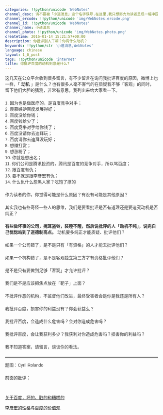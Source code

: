 ```yaml
---
categories: !!python/unicode 'WebNotes'
channel_desc: 请不要被「小道消息」这个名字误导.在这里,我只想努力为读者呈现一幅中国互联网的清明上河图.
channel_ercode: !!python/unicode 'img/WebNotes.ercode.png'
channel_id: !!python/unicode 'WebNotes'
channel_name: 小道消息
channel_photo: !!python/unicode 'img/WebNotes.photo.png'
createtime: 2016-01-14 15:21:57+00:00
description: 你批评别人干嘛？你有什么动机？
keywords: !!python/str '小道消息,WebNotes'
language: chinese
layout: 1_0_post
tags: !!python/unicode 'internet'
title: 你批评百度的动机到底是什么?
---
```

<div class="rich_media_content" id="js_content">
<p style="font-family: Avenir, sans-serif; border: 0px; margin-top: 2px; margin-bottom: 22px; outline: 0px; color: rgb(51, 51, 51); white-space: normal;">
         这几天在公众平台收到很多留言，有不少留言在询问我批评百度的原因，微博上也一样，「
         <strong>
          动机
         </strong>
         」是什么？也有很多人毫不客气的在质疑我不够「客观」的同时，留下他们大胆的猜测，非常有意思，我列出来给大家看一下。
        </p>
<p style="font-family: Avenir, sans-serif; border: 0px; margin-top: 2px; margin-bottom: 22px; outline: 0px; color: rgb(51, 51, 51); white-space: normal;">
<span style="color: rgb(51, 51, 51); font-family: Avenir, sans-serif;">
          1. 因为也是做医疗的，是百度竞争对手；
         </span>
<br style="font-family: Avenir, sans-serif; color: rgb(51, 51, 51); white-space: normal;"/>
<span style="color: rgb(51, 51, 51); font-family: Avenir, sans-serif;">
          2. 羡慕嫉妒百度发展得好；
         </span>
<br style="font-family: Avenir, sans-serif; color: rgb(51, 51, 51); white-space: normal;"/>
<span style="color: rgb(51, 51, 51); font-family: Avenir, sans-serif;">
          3. 百度没给你钱；
         </span>
<br style="font-family: Avenir, sans-serif; color: rgb(51, 51, 51); white-space: normal;"/>
<span style="color: rgb(51, 51, 51); font-family: Avenir, sans-serif;">
          4. 百度钱给少了；
         </span>
<br style="font-family: Avenir, sans-serif; color: rgb(51, 51, 51); white-space: normal;"/>
<span style="color: rgb(51, 51, 51); font-family: Avenir, sans-serif;">
          5. 百度竞争对手给你钱了；
         </span>
<br style="font-family: Avenir, sans-serif; color: rgb(51, 51, 51); white-space: normal;"/>
<span style="color: rgb(51, 51, 51); font-family: Avenir, sans-serif;">
          6. 百度没请你去迪拜玩；
         </span>
<br style="font-family: Avenir, sans-serif; color: rgb(51, 51, 51); white-space: normal;"/>
<span style="color: rgb(51, 51, 51); font-family: Avenir, sans-serif;">
          7. 百度请你去迪拜没玩好；
         </span>
<br style="font-family: Avenir, sans-serif; color: rgb(51, 51, 51); white-space: normal;"/>
<span style="color: rgb(51, 51, 51); font-family: Avenir, sans-serif;">
          8. 想赚打赏；
         </span>
<br style="font-family: Avenir, sans-serif; color: rgb(51, 51, 51); white-space: normal;"/>
<span style="color: rgb(51, 51, 51); font-family: Avenir, sans-serif;">
          9. 想涨粉了；
         </span>
<br style="font-family: Avenir, sans-serif; color: rgb(51, 51, 51); white-space: normal;"/>
<span style="color: rgb(51, 51, 51); font-family: Avenir, sans-serif;">
          10. 你就是想出名；
         </span>
<br style="font-family: Avenir, sans-serif; color: rgb(51, 51, 51); white-space: normal;"/>
<span style="color: rgb(51, 51, 51); font-family: Avenir, sans-serif;">
          11. 你们公司是腾讯投资的，腾讯是百度的竞争对手，所以骂百度；
         </span>
<br style="font-family: Avenir, sans-serif; color: rgb(51, 51, 51); white-space: normal;"/>
<span style="color: rgb(51, 51, 51); font-family: Avenir, sans-serif;">
          12. 跟百度有仇；
         </span>
<br style="font-family: Avenir, sans-serif; color: rgb(51, 51, 51); white-space: normal;"/>
<span style="color: rgb(51, 51, 51); font-family: Avenir, sans-serif;">
          13. 要不就是跟李彦宏有仇；
         </span>
<br style="font-family: Avenir, sans-serif; color: rgb(51, 51, 51); white-space: normal;"/>
<span style="color: rgb(51, 51, 51); font-family: Avenir, sans-serif;">
          14. 什么仇什么怨黑人家？吃饱了撑的
         </span>
</p>
<p style="font-family: Avenir, sans-serif; border: 0px; margin-top: 2px; margin-bottom: 22px; outline: 0px; color: rgb(51, 51, 51); white-space: normal;">
         作为读者的你，你觉得可能是什么原因？有没有可能是其他原因？
        </p>
<p style="font-family: Avenir, sans-serif; border: 0px; margin-top: 2px; margin-bottom: 22px; outline: 0px; color: rgb(51, 51, 51); white-space: normal;">
         其实我也有些奇怪一些人的思维，我们是要看批评是否有道理还是要追究动机是否纯正？
         <br/>
</p>
<p style="font-family: Avenir, sans-serif; border: 0px; margin-top: 2px; margin-bottom: 22px; outline: 0px; color: rgb(51, 51, 51); white-space: normal;">
<strong>
          有些做坏事的公司，掩耳盗铃，装睡不醒，然后说批评的人「动机不纯」，说完自己恍惚站到了道德制高点。
         </strong>
         动机要多纯正才能质疑、批评他们？
        </p>
<p style="font-family: Avenir, sans-serif; border: 0px; margin-top: 2px; margin-bottom: 22px; outline: 0px; color: rgb(51, 51, 51); white-space: normal;">
         如果一个公司错了，是不是只有「有资格」的人才能去批评他们？
        </p>
<p style="font-family: Avenir, sans-serif; border: 0px; margin-top: 2px; margin-bottom: 22px; outline: 0px; color: rgb(51, 51, 51); white-space: normal;">
         如果一个机构错了，是不是客观独立第三方才有资格批评他们？
        </p>
<p style="font-family: Avenir, sans-serif; border: 0px; margin-top: 2px; margin-bottom: 22px; outline: 0px; color: rgb(51, 51, 51); white-space: normal;">
         是不是只有要做到足够「客观」才允许批评？
        </p>
<p style="font-family: Avenir, sans-serif; border: 0px; margin-top: 2px; margin-bottom: 22px; outline: 0px; color: rgb(51, 51, 51); white-space: normal;">
         我们是不是应该把焦点放在「靶子」上面？
        </p>
<p style="font-family: Avenir, sans-serif; border: 0px; margin-top: 2px; margin-bottom: 22px; outline: 0px; color: rgb(51, 51, 51); white-space: normal;">
         不批评作恶的机构，不监督他们改进，最终受害者会是你是我还是所有人？
        </p>
<p style="font-family: Avenir, sans-serif; border: 0px; margin-top: 2px; margin-bottom: 22px; outline: 0px; color: rgb(51, 51, 51); white-space: normal;">
         我批评百度，损害你的利益没有？你会获益么？
        </p>
<p style="font-family: Avenir, sans-serif; border: 0px; margin-top: 2px; margin-bottom: 22px; outline: 0px; color: rgb(51, 51, 51); white-space: normal;">
         我批评百度，会造成什么危害吗？会对你造成危害吗？
        </p>
<p style="font-family: Avenir, sans-serif; border: 0px; margin-top: 2px; margin-bottom: 22px; outline: 0px; color: rgb(51, 51, 51); white-space: normal;">
         我批评百度，会让我获利多少？我获利对你造成危害吗？损害你的利益吗？
        </p>
<p style="font-family: Avenir, sans-serif; border: 0px; margin-top: 2px; margin-bottom: 22px; outline: 0px; color: rgb(51, 51, 51); white-space: normal;">
         我不知道答案，请留言，谈谈你的看法。
        </p>
<hr style="font-family: Avenir, sans-serif; border-right-width: 0px; border-bottom-width: 0px; border-left-width: 0px; border-top-style: solid; border-top-color: rgb(234, 234, 234); height: 1px; margin-top: 1em; margin-bottom: 1em; color: rgb(51, 51, 51); white-space: normal;"/>
<p style="font-family: Avenir, sans-serif; border: 0px; margin-top: 2px; margin-bottom: 22px; outline: 0px; color: rgb(51, 51, 51); white-space: normal;">
         题图：Cyril Rolando
        </p>
<p>
         前面的批评：
        </p>
<p>
<br/>
</p>
<p>
<a data_ue_src="http://mp.weixin.qq.com/s?__biz=MjM5ODIyMTE0MA==&amp;mid=401964508&amp;idx=1&amp;sn=9319c5a3ed7383128aa2beed13e41187&amp;scene=21#wechat_redirect" href="http://mp.weixin.qq.com/s?__biz=MjM5ODIyMTE0MA==&amp;mid=401964508&amp;idx=1&amp;sn=9319c5a3ed7383128aa2beed13e41187&amp;scene=21#wechat_redirect" target="_blank">
          关于百度，坏的、脏的和糟糕的
         </a>
<br/>
</p>
<p>
<a data_ue_src="http://mp.weixin.qq.com/s?__biz=MjM5ODIyMTE0MA==&amp;mid=401979863&amp;idx=1&amp;sn=2cb216afcadea80115c34eff77c3441c&amp;scene=21#wechat_redirect" href="http://mp.weixin.qq.com/s?__biz=MjM5ODIyMTE0MA==&amp;mid=401979863&amp;idx=1&amp;sn=2cb216afcadea80115c34eff77c3441c&amp;scene=21#wechat_redirect" target="_blank">
          李彦宏的性格与百度的价值观
         </a>
<br/>
</p>
</div>